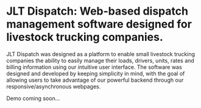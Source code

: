 # JLT Dispatch: Web-based dispatch management software designed for livestock trucking companies.

JLT Dispatch was designed as a platform to enable small livestock trucking companies the ability to easily manage their loads, drivers, units, rates and billing information using our intuitive user interface. The software was designed and developed by keeping simplicity in mind, with the goal of allowing users to take advantage of our powerful backend through our responsive/asynchronous webpages.

Demo coming soon...
